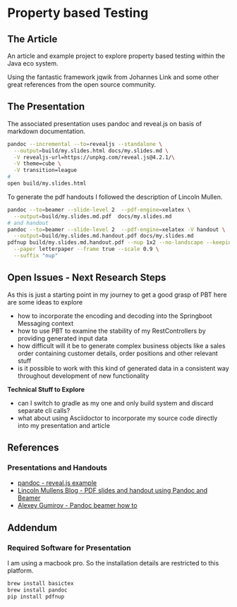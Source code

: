 # Property based Testing  

## The Article  

An article and example project to explore property based testing within the Java eco system.  

Using the fantastic framework jqwik from Johannes Link and some other great references from the open source community.  

## The Presentation  

The associated presentation uses pandoc and reveal.js on basis of markdown documentation.  

```bash
pandoc --incremental --to=revealjs --standalone \
  --output=build/my.slides.html docs/my.slides.md \
  -V revealjs-url=https://unpkg.com/reveal.js@4.2.1/\
  -V theme=cube \
  -V transition=league 
#
open build/my.slides.html
```

To generate the pdf handouts I followed the description of Lincoln Mullen.

```bash
pandoc --to=beamer --slide-level 2  --pdf-engine=xelatex \
  --output=build/my.slides.md.pdf  docs/my.slides.md 
# and handout
pandoc --to=beamer --slide-level 2  --pdf-engine=xelatex -V handout \
  --output=build/my.slides.md.handout.pdf docs/my.slides.md 
pdfnup build/my.slides.md.handout.pdf --nup 1x2 --no-landscape --keepinfo \
  --paper letterpaper --frame true --scale 0.9 \
  --suffix "nup"
```

## Open Issues - Next Research Steps  

As this is just a starting point in my journey to get a good grasp of PBT here are some ideas to explore  

* how to incorporate the encoding and decoding into the Springboot Messaging context
* how to use PBT to examine the stability of my RestControllers by providing generated input data
* how difficult will it be to generate complex business objects like a sales order containing customer details, order positions and other relevant stuff
* is it possible to work with this kind of generated data in a consistent way throughout development of new functionality

__Technical Stuff to Explore__  

* can I switch to gradle as my one and only build system and discard separate cli calls?  
* what about using Asciidoctor to incorporate my source code directly into my presentation and article

## References  

### Presentations and Handouts  

* [pandoc - reveal.js example](https://garrettgman.github.io/rmarkdown/revealjs_presentation_format.html)
* [Lincoln Mullens Blog - PDF slides and handout using Pandoc and Beamer](https://bl.ocks.org/lmullen/c3d4c7883f081ed8692a)
* [Alexey Gumirov - Pandoc beamer how to](https://github.com/alexeygumirov/pandoc-beamer-how-to)

## Addendum  

### Required Software for Presentation  

I am using a macbook pro. So the installation details are restricted to this platform.  

```bash
brew install basictex
brew install pandoc
pip install pdfnup
```

